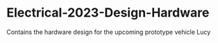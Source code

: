 # Electrical-2023-Design-Hardware
Contains the hardware design for the upcoming prototype vehicle Lucy
